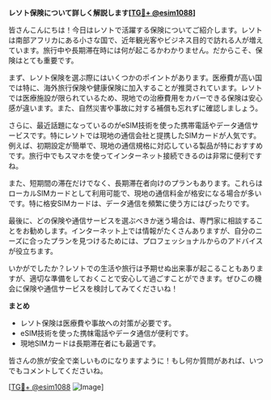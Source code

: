 **レソト保険について詳しく解説します[[TG💪+ @esim1088](https://t.me/s/esim1088)]**

皆さんこんにちは！今日はレソトで活躍する保険についてご紹介します。レソトは南部アフリカにある小さな国で、近年観光客やビジネス目的で訪れる人が増えています。旅行中や長期滞在時には何が起こるかわかりません。だからこそ、保険はとても重要です。

まず、レソト保険を選ぶ際にはいくつかのポイントがあります。医療費が高い国では特に、海外旅行保険や健康保険に加入することが推奨されています。レソトでは医療施設が限られているため、現地での治療費用をカバーできる保険は安心感が違います。また、自然災害や事故に対する補償も忘れずに確認しましょう。

さらに、最近話題になっているのがeSIM技術を使った携帯電話やデータ通信サービスです。特にレソトでは現地の通信会社と提携したSIMカードが人気です。例えば、初期設定が簡単で、現地の通信規格に対応している製品が特におすすめです。旅行中でもスマホを使ってインターネット接続できるのは非常に便利ですね。

また、短期間の滞在だけでなく、長期滞在者向けのプランもあります。これらはローカルSIMカードとして利用可能で、現地の通信料金が格安になる場合が多いです。特に格安SIMカードは、データ通信を頻繁に使う方にはぴったりです。

最後に、どの保険や通信サービスを選ぶべきか迷う場合は、専門家に相談することをお勧めします。インターネット上では情報がたくさんありますが、自分のニーズに合ったプランを見つけるためには、プロフェッショナルからのアドバイスが役立ちます。

いかがでしたか？レソトでの生活や旅行は予期せぬ出来事が起こることもありますが、適切な準備をしておくことで安心して過ごすことができます。ぜひこの機会に保険や通信サービスを検討してみてくださいね！

**まとめ**

- レソト保険は医療費や事故への対策が必要です。
- eSIM技術を使った携帓電話やデータ通信が便利です。
- 現地SIMカードは長期滞在者にも最適です。

皆さんの旅が安全で楽しいものになりますように！もし何か質問があれば、いつでもコメントしてくださいね。

[[TG💪+ @esim1088](https://t.me/s/esim1088) ![Image](https://i.postimg.cc/Y0z9fWf4/image.png)]